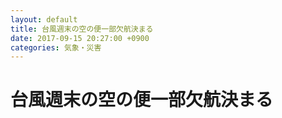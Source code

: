 ```yaml
---
layout: default
title: 台風週末の空の便一部欠航決まる
date: 2017-09-15 20:27:00 +0900
categories: 気象・災害
---
```


# 台風週末の空の便一部欠航決まる

